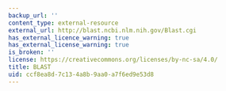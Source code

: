 ```yaml
---
backup_url: ''
content_type: external-resource
external_url: http://blast.ncbi.nlm.nih.gov/Blast.cgi
has_external_licence_warning: true
has_external_license_warning: true
is_broken: ''
license: https://creativecommons.org/licenses/by-nc-sa/4.0/
title: BLAST
uid: ccf8ea8d-7c13-4a8b-9aa0-a7f6ed9e53d8
---
```

